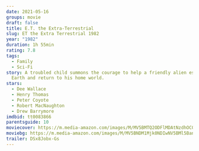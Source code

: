 ```yaml
---
date: 2021-05-16
groups: movie
draft: false
title: E.T. the Extra-Terrestrial
slug: ET the Extra Terrestrial 1982
year: "1982"
duration: 1h 55min
rating: 7.8
tags:
  - Family
  - Sci-Fi
story: A troubled child summons the courage to help a friendly alien escape
  Earth and return to his home world.
stars:
  - Dee Wallace
  - Henry Thomas
  - Peter Coyote
  - Robert MacNaughton
  - Drew Barrymore
imdbid: tt0083866
parentsguide: 10
moviecover: https://m.media-amazon.com/images/M/MV5BMTQ2ODFlMDAtNzdhOC00ZDYzLWE3YTMtNDU4ZGFmZmJmYTczXkEyXkFqcGdeQXVyMTQxNzMzNDI@._V1_FMjpg_UX930_.jpg
moviebg: https://m.media-amazon.com/images/M/MV5BNDM1Mjk0NDIwNV5BMl5BanBnXkFtZTgwMzc0MDk0MDI@._V1_FMjpg_UX1280_.jpg
trailer: DSx8Jobx-Gs
---
```

